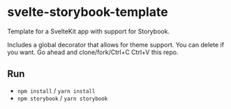 # svelte-storybook-template

Template for a SvelteKit app with support for Storybook.

Includes a global decorator that allows for theme support. You can delete if you want. Go ahead and clone/fork/Ctrl+C Ctrl+V this repo.


## Run
* `npm install` / `yarn install`
* `npm storybook` / `yarn storybook`
